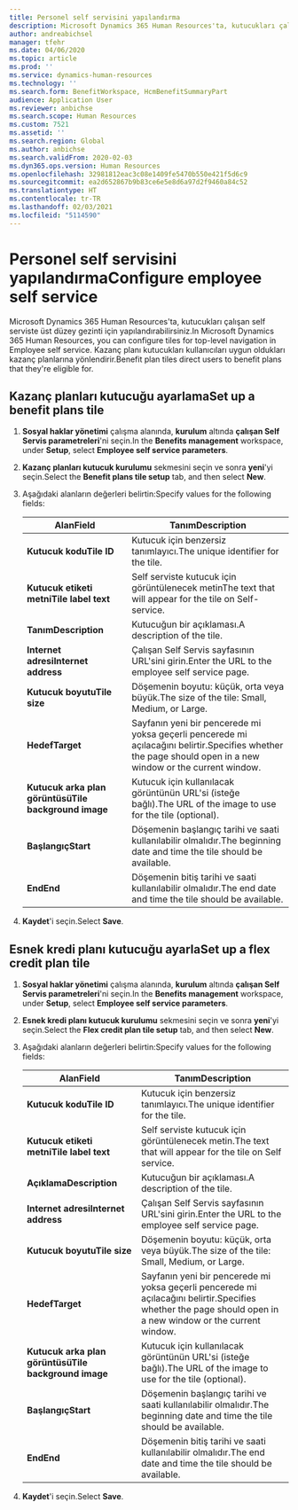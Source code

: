 ```yaml
---
title: Personel self servisini yapılandırma
description: Microsoft Dynamics 365 Human Resources'ta, kutucukları çalışan self serviste üst düzey gezinti için yapılandırabilirsiniz.
author: andreabichsel
manager: tfehr
ms.date: 04/06/2020
ms.topic: article
ms.prod: ''
ms.service: dynamics-human-resources
ms.technology: ''
ms.search.form: BenefitWorkspace, HcmBenefitSummaryPart
audience: Application User
ms.reviewer: anbichse
ms.search.scope: Human Resources
ms.custom: 7521
ms.assetid: ''
ms.search.region: Global
ms.author: anbichse
ms.search.validFrom: 2020-02-03
ms.dyn365.ops.version: Human Resources
ms.openlocfilehash: 32981812eac3c08e1409fe5470b550e421f5d6c9
ms.sourcegitcommit: ea2d652867b9b83ce6e5e8d6a97d2f9460a84c52
ms.translationtype: HT
ms.contentlocale: tr-TR
ms.lasthandoff: 02/03/2021
ms.locfileid: "5114590"
---
```

# <a name="configure-employee-self-service"></a><span data-ttu-id="bc968-103">Personel self servisini yapılandırma</span><span class="sxs-lookup"><span data-stu-id="bc968-103">Configure employee self service</span></span>

<span data-ttu-id="bc968-104">Microsoft Dynamics 365 Human Resources'ta, kutucukları çalışan self serviste üst düzey gezinti için yapılandırabilirsiniz.</span><span class="sxs-lookup"><span data-stu-id="bc968-104">In Microsoft Dynamics 365 Human Resources, you can configure tiles for top-level navigation in Employee self service.</span></span> <span data-ttu-id="bc968-105">Kazanç planı kutucukları kullanıcıları uygun oldukları kazanç planlarına yönlendirir.</span><span class="sxs-lookup"><span data-stu-id="bc968-105">Benefit plan tiles direct users to benefit plans that they're eligible for.</span></span>

## <a name="set-up-a-benefit-plans-tile"></a><span data-ttu-id="bc968-106">Kazanç planları kutucuğu ayarlama</span><span class="sxs-lookup"><span data-stu-id="bc968-106">Set up a benefit plans tile</span></span>

1. <span data-ttu-id="bc968-107">**Sosyal haklar yönetimi** çalışma alanında, **kurulum** altında **çalışan Self Servis parametreleri**'ni seçin.</span><span class="sxs-lookup"><span data-stu-id="bc968-107">In the **Benefits management** workspace, under **Setup**, select **Employee self service parameters**.</span></span>

2. <span data-ttu-id="bc968-108">**Kazanç planları kutucuk kurulumu** sekmesini seçin ve sonra **yeni**'yi seçin.</span><span class="sxs-lookup"><span data-stu-id="bc968-108">Select the **Benefit plans tile setup** tab, and then select **New**.</span></span>

3. <span data-ttu-id="bc968-109">Aşağıdaki alanların değerleri belirtin:</span><span class="sxs-lookup"><span data-stu-id="bc968-109">Specify values for the following fields:</span></span>

   | <span data-ttu-id="bc968-110">Alan</span><span class="sxs-lookup"><span data-stu-id="bc968-110">Field</span></span> | <span data-ttu-id="bc968-111">Tanım</span><span class="sxs-lookup"><span data-stu-id="bc968-111">Description</span></span> |
   | --- | --- |
   | <span data-ttu-id="bc968-112">**Kutucuk kodu**</span><span class="sxs-lookup"><span data-stu-id="bc968-112">**Tile ID**</span></span> | <span data-ttu-id="bc968-113">Kutucuk için benzersiz tanımlayıcı.</span><span class="sxs-lookup"><span data-stu-id="bc968-113">The unique identifier for the tile.</span></span> |
   | <span data-ttu-id="bc968-114">**Kutucuk etiketi metni**</span><span class="sxs-lookup"><span data-stu-id="bc968-114">**Tile label text**</span></span> | <span data-ttu-id="bc968-115">Self serviste kutucuk için görüntülenecek metin</span><span class="sxs-lookup"><span data-stu-id="bc968-115">The text that will appear for the tile on Self-service.</span></span> |
   | <span data-ttu-id="bc968-116">**Tanım**</span><span class="sxs-lookup"><span data-stu-id="bc968-116">**Description**</span></span> | <span data-ttu-id="bc968-117">Kutucuğun bir açıklaması.</span><span class="sxs-lookup"><span data-stu-id="bc968-117">A description of the tile.</span></span> |
   | <span data-ttu-id="bc968-118">**Internet adresi**</span><span class="sxs-lookup"><span data-stu-id="bc968-118">**Internet address**</span></span> | <span data-ttu-id="bc968-119">Çalışan Self Servis sayfasının URL'sini girin.</span><span class="sxs-lookup"><span data-stu-id="bc968-119">Enter the URL to the employee self service page.</span></span> |
   | <span data-ttu-id="bc968-120">**Kutucuk boyutu**</span><span class="sxs-lookup"><span data-stu-id="bc968-120">**Tile size**</span></span> | <span data-ttu-id="bc968-121">Döşemenin boyutu: küçük, orta veya büyük.</span><span class="sxs-lookup"><span data-stu-id="bc968-121">The size of the tile: Small, Medium, or Large.</span></span> |
   | <span data-ttu-id="bc968-122">**Hedef**</span><span class="sxs-lookup"><span data-stu-id="bc968-122">**Target**</span></span> | <span data-ttu-id="bc968-123">Sayfanın yeni bir pencerede mi yoksa geçerli pencerede mi açılacağını belirtir.</span><span class="sxs-lookup"><span data-stu-id="bc968-123">Specifies whether the page should open in a new window or the current window.</span></span> |
   | <span data-ttu-id="bc968-124">**Kutucuk arka plan görüntüsü**</span><span class="sxs-lookup"><span data-stu-id="bc968-124">**Tile background image**</span></span> | <span data-ttu-id="bc968-125">Kutucuk için kullanılacak görüntünün URL'si (isteğe bağlı).</span><span class="sxs-lookup"><span data-stu-id="bc968-125">The URL of the image to use for the tile (optional).</span></span> |
   | <span data-ttu-id="bc968-126">**Başlangıç**</span><span class="sxs-lookup"><span data-stu-id="bc968-126">**Start**</span></span> | <span data-ttu-id="bc968-127">Döşemenin başlangıç tarihi ve saati kullanılabilir olmalıdır.</span><span class="sxs-lookup"><span data-stu-id="bc968-127">The beginning date and time the tile should be available.</span></span> |
   | <span data-ttu-id="bc968-128">**End**</span><span class="sxs-lookup"><span data-stu-id="bc968-128">**End**</span></span> | <span data-ttu-id="bc968-129">Döşemenin bitiş tarihi ve saati kullanılabilir olmalıdır.</span><span class="sxs-lookup"><span data-stu-id="bc968-129">The end date and time the tile should be available.</span></span> |

4. <span data-ttu-id="bc968-130">**Kaydet**'i seçin.</span><span class="sxs-lookup"><span data-stu-id="bc968-130">Select **Save**.</span></span>

## <a name="set-up-a-flex-credit-plan-tile"></a><span data-ttu-id="bc968-131">Esnek kredi planı kutucuğu ayarla</span><span class="sxs-lookup"><span data-stu-id="bc968-131">Set up a flex credit plan tile</span></span>

1. <span data-ttu-id="bc968-132">**Sosyal haklar yönetimi** çalışma alanında, **kurulum** altında **çalışan Self Servis parametreleri**'ni seçin.</span><span class="sxs-lookup"><span data-stu-id="bc968-132">In the **Benefits management** workspace, under **Setup**, select **Employee self service parameters**.</span></span>

2. <span data-ttu-id="bc968-133">**Esnek kredi planı kutucuk kurulumu** sekmesini seçin ve sonra **yeni**'yi seçin.</span><span class="sxs-lookup"><span data-stu-id="bc968-133">Select the **Flex credit plan tile setup** tab, and then select **New**.</span></span>

3. <span data-ttu-id="bc968-134">Aşağıdaki alanların değerleri belirtin:</span><span class="sxs-lookup"><span data-stu-id="bc968-134">Specify values for the following fields:</span></span>

   | <span data-ttu-id="bc968-135">Alan</span><span class="sxs-lookup"><span data-stu-id="bc968-135">Field</span></span> | <span data-ttu-id="bc968-136">Tanım</span><span class="sxs-lookup"><span data-stu-id="bc968-136">Description</span></span> |
   | --- | --- |
   | <span data-ttu-id="bc968-137">**Kutucuk kodu**</span><span class="sxs-lookup"><span data-stu-id="bc968-137">**Tile ID**</span></span> | <span data-ttu-id="bc968-138">Kutucuk için benzersiz tanımlayıcı.</span><span class="sxs-lookup"><span data-stu-id="bc968-138">The unique identifier for the tile.</span></span> |
   | <span data-ttu-id="bc968-139">**Kutucuk etiketi metni**</span><span class="sxs-lookup"><span data-stu-id="bc968-139">**Tile label text**</span></span> | <span data-ttu-id="bc968-140">Self serviste kutucuk için görüntülenecek metin.</span><span class="sxs-lookup"><span data-stu-id="bc968-140">The text that will appear for the tile on Self service.</span></span> |
   | <span data-ttu-id="bc968-141">**Açıklama**</span><span class="sxs-lookup"><span data-stu-id="bc968-141">**Description**</span></span> | <span data-ttu-id="bc968-142">Kutucuğun bir açıklaması.</span><span class="sxs-lookup"><span data-stu-id="bc968-142">A description of the tile.</span></span> |
   | <span data-ttu-id="bc968-143">**Internet adresi**</span><span class="sxs-lookup"><span data-stu-id="bc968-143">**Internet address**</span></span> | <span data-ttu-id="bc968-144">Çalışan Self Servis sayfasının URL'sini girin.</span><span class="sxs-lookup"><span data-stu-id="bc968-144">Enter the URL to the employee self service page.</span></span> |
   | <span data-ttu-id="bc968-145">**Kutucuk boyutu**</span><span class="sxs-lookup"><span data-stu-id="bc968-145">**Tile size**</span></span> | <span data-ttu-id="bc968-146">Döşemenin boyutu: küçük, orta veya büyük.</span><span class="sxs-lookup"><span data-stu-id="bc968-146">The size of the tile: Small, Medium, or Large.</span></span> |
   | <span data-ttu-id="bc968-147">**Hedef**</span><span class="sxs-lookup"><span data-stu-id="bc968-147">**Target**</span></span> | <span data-ttu-id="bc968-148">Sayfanın yeni bir pencerede mi yoksa geçerli pencerede mi açılacağını belirtir.</span><span class="sxs-lookup"><span data-stu-id="bc968-148">Specifies whether the page should open in a new window or the current window.</span></span> |
   | <span data-ttu-id="bc968-149">**Kutucuk arka plan görüntüsü**</span><span class="sxs-lookup"><span data-stu-id="bc968-149">**Tile background image**</span></span> | <span data-ttu-id="bc968-150">Kutucuk için kullanılacak görüntünün URL'si (isteğe bağlı).</span><span class="sxs-lookup"><span data-stu-id="bc968-150">The URL of the image to use for the tile (optional).</span></span> |
   | <span data-ttu-id="bc968-151">**Başlangıç**</span><span class="sxs-lookup"><span data-stu-id="bc968-151">**Start**</span></span> | <span data-ttu-id="bc968-152">Döşemenin başlangıç tarihi ve saati kullanılabilir olmalıdır.</span><span class="sxs-lookup"><span data-stu-id="bc968-152">The beginning date and time the tile should be available.</span></span> |
   | <span data-ttu-id="bc968-153">**End**</span><span class="sxs-lookup"><span data-stu-id="bc968-153">**End**</span></span> | <span data-ttu-id="bc968-154">Döşemenin bitiş tarihi ve saati kullanılabilir olmalıdır.</span><span class="sxs-lookup"><span data-stu-id="bc968-154">The end date and time the tile should be available.</span></span> |

4. <span data-ttu-id="bc968-155">**Kaydet**'i seçin.</span><span class="sxs-lookup"><span data-stu-id="bc968-155">Select **Save**.</span></span>
